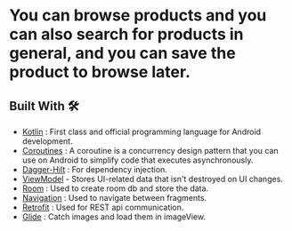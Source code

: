 # You can browse products and you can also search for products in general, and you can save the product to browse later.


## Built With 🛠

- [Kotlin](https://kotlinlang.org/) : First class and official programming language for Android development.
- [Coroutines](https://github.com/Kotlin/kotlinx.coroutines) : A coroutine is a concurrency design pattern that you can use on Android to simplify code that executes asynchronously.
- [Dagger-Hilt](https://developer.android.com/training/dependency-injection/hilt-android) : For dependency injection.
- [ViewModel](https://developer.android.com/topic/libraries/architecture/viewmodel) - Stores UI-related data that isn't destroyed on UI changes.
- [Room](https://developer.android.com/topic/libraries/architecture/room) : Used to create room db and store the data.
- [Navigation](https://developer.android.com/guide/navigation/navigation-getting-started) : Used to navigate between fragments.
- [Retrofit](https://github.com/square/retrofit) : Used for REST api communication.
- [Glide](https://github.com/bumptech/glide) : Catch images and load them in imageView.
